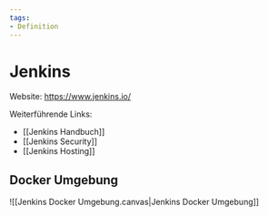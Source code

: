 ```yaml
---
tags:
- Definition
---
```

# Jenkins

Website: <https://www.jenkins.io/>

Weiterführende Links:

* [[Jenkins Handbuch]]
* [[Jenkins Security]]
* [[Jenkins Hosting]]
## Docker Umgebung

![[Jenkins Docker Umgebung.canvas|Jenkins Docker Umgebung]]